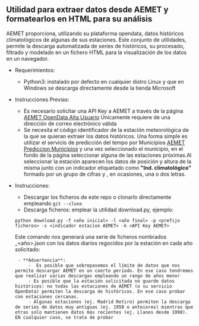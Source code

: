 ## Utilidad para extraer datos desde AEMET y formatearlos en HTML para su análisis

AEMET proporciona, utilizando su plataforma opendata, datos históricos climatológicos de algunas de sus estaciones. Este conjunto de utilidades, permite la descarga automatizada de series de históricos, su procesado, filtrado y  modelado en un fichero HTML para la visualización de los datos en un navegador.

- Requerimientos:
    - Python3: instalado por defecto en cualquier distro Linux y que en Windows se descarga directamente desde la tienda Microsoft

- Instrucciones Previas:
    - Es necesario solicitar una API Key a AEMET a través de la página [AEMET OpenData Alta Usuario](https://opendata.aemet.es/centrodedescargas/altaUsuario?) Únicamente requiere de una dirección de correo electrónico válida
    - Se necesita el código identificador de la estación meteorológica de la que se quieran extraer los datos históricos. Una forma simple es utilizar el servicio de predicción del tempo por Municipios [AEMET Prediccion Municipios](https://www.aemet.es/es/eltiempo/prediccion/municipios) y una vez seleccionado el municipio, en el fondo de la página seleccionar alguna de las estaciones próximas.Al seleccionar la estación aparecen los datos de posición y altura de la misma junto con un indicador etiquetado como **"Ind. climatológico"** formado por un grupo de cifras y , en ocasiones, una o dos letras.

- Instrucciones:

    - Descargar los ficheros de este repo o clonarlo directamente empleando `git --clone`
    - Descarga ficheros: emplear la utilidad download.py, ejemplo:

    `python download.py -f <año inicial> -l <año final> -p <prefijo ficheros> -s <indicador estacion AEMET> -k <API Key AEMET>`

    Este comando nos generará una serie de ficheros nombrados <prefijo ficheros>_<año>.json con los datos diarios regocidos por la estación en cada año solicitado:

       - **Advertencia**:
           -  Es posible que sobrepasemos el límite de datos que nos permite descargar AEMET en un coerto periodo. En ese caso tendremos que realizar varias descargas empleando un rango de años menor
           - Es posible que la estación solicitada no guarde datos históricos: no todas las estaciones de AEMET (o su servicio OpenData) permiten la descarga de históricos. En ese caso probar con estaciones cercanas.
           - Algunas estaciones (ej. Madrid Retiro) permiten la descarga de series de datos muy antiguas (ej. 1950 o anteiores) mientras que otras solo mantienen datos más recientes (ej. Llanes desde 1998). EN cualquier caso, se trata de probar